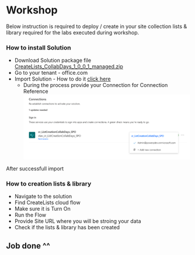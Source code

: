 # Workshop

Below instruction is required to deploy / create in your site collection lists & library required for the labs executed during workshop.


### How to install Solution

* Download Solution package file <a href="/CollabDaysWorkshop/Assets/CreateLists_CollabDays_1_0_0_1_managed.zip"> CreateLists_CollabDays_1_0_0_1_managed.zip</a>
* Go to your tenant - office.com
* Import Solution - How to do it [click here](https://learn.microsoft.com/en-us/power-apps/maker/data-platform/import-update-export-solutions)
    * During the process provide your Connection for Connection Reference
    ![Adding connection references](https://github.com/365CornerDavid/PowerPlatform/blob/master/CollabDaysWorkshop/Images/Screenshot%202025-05-15%20130853.png "Adding connection references")
      
After successfull import

### How to creation lists & library
* Navigate to the solution
* Find CreateLists cloud flow
* Make sure it is Turn On
* Run the Flow
* Provide Site URL where you will be stroing your data
* Check if the lists & library has been created


## Job done ^^





